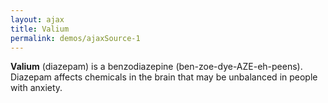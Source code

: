 ```yaml
---
layout: ajax
title: Valium
permalink: demos/ajaxSource-1
---
```


<div class="fs-2 p-4 bg-green-24 tc-green-10">
    <p><b>Valium</b> (diazepam) is a benzodiazepine (ben-zoe-dye-AZE-eh-peens). Diazepam affects chemicals in the brain that may be unbalanced in people with anxiety.</p>
</div>